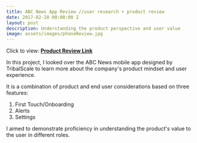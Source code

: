 ```yaml
---
title: ABC News App Review //user research + product review
date: 2017-02-28 00:00:00 Z
layout: post
description: Understanding the product perspective and user value
image: assets/images/phoneReview.jpg
---
```


Click to view:
[**Product Review Link**](https://projects.invisionapp.com/boards/AW3611OB93GFR/)

In this project, I looked over the ABC News mobile app designed by TribalScale to learn more about the company's product mindset and user experience.

It is a combination of product and end user considerations based on three features:
1. First Touch/Onboarding
2. Alerts
3. Settings

I aimed to demonstrate proficiency in understanding the product's value to the user in different roles.
